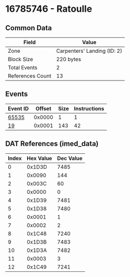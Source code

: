 # 16785746 - Ratoulle

## Common Data

| Field            | Value                       |
|------------------|-----------------------------|
| Zone             | Carpenters' Landing (ID: 2) |
| Block Size       | 220 bytes                   |
| Total Events     | 2                           |
| References Count | 13                          |

## Events

| Event ID            | Offset   |   Size |   Instructions |
|---------------------|----------|--------|----------------|
| [65535](./65535.md) | 0x0000   |      1 |              1 |
| [19](./19.md)       | 0x0001   |    143 |             42 |

## DAT References (imed_data)

|   Index | Hex Value   |   Dec Value |
|---------|-------------|-------------|
|       0 | 0x1D3D      |        7485 |
|       1 | 0x0090      |         144 |
|       2 | 0x003C      |          60 |
|       3 | 0x0000      |           0 |
|       4 | 0x1D39      |        7481 |
|       5 | 0x1D38      |        7480 |
|       6 | 0x0001      |           1 |
|       7 | 0x0002      |           2 |
|       8 | 0x1C48      |        7240 |
|       9 | 0x1D3B      |        7483 |
|      10 | 0x1D3A      |        7482 |
|      11 | 0x0003      |           3 |
|      12 | 0x1C49      |        7241 |

